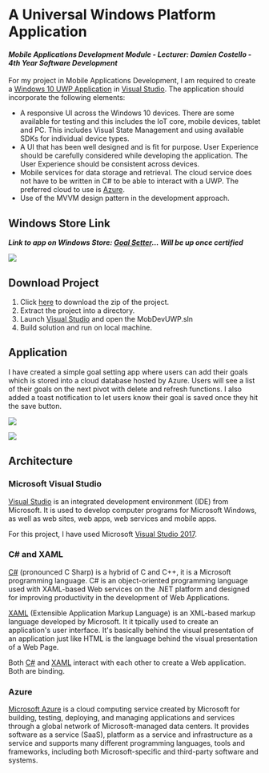 # A Universal Windows Platform Application
#### *Mobile Applications Development Module - Lecturer: Damien Costello - 4th Year Software Development*
For my project in Mobile Applications Development, I am required to create a [Windows 10 UWP Application](https://docs.microsoft.com/en-us/windows/uwp/get-started/universal-application-platform-guide) in [Visual Studio](https://www.visualstudio.com/).  The application should incorporate the following elements:
- A responsive UI across the Windows 10 devices. There are some available for testing and this includes the IoT core, mobile devices, tablet and PC. This includes Visual State Management and using available SDKs for individual device types.
- A UI that has been well designed and is fit for purpose.  User Experience should be carefully considered while developing the application. The User Experience should be consistent across devices.
- Mobile services for data storage and retrieval. The cloud service does not have to be written in C# to be able to interact with a UWP. The preferred cloud to use is [Azure](https://azure.microsoft.com/en-gb/).
- Use of the MVVM design pattern in the development approach.

## Windows Store Link
**_Link to app on Windows Store: [Goal Setter]()... *Will be up once certified*_**

![](https://user-images.githubusercontent.com/22341150/33847563-d7f4717a-dea2-11e7-832c-93dc6aa9dd34.PNG)

## Download Project
1. Click [here](https://github.com/ianburkeixiv/MobAppDevUWP/archive/master.zip) to download the zip of the project.
2. Extract the project into a directory.
3. Launch [Visual Studio](https://www.visualstudio.com/vs/whatsnew/) and open the MobDevUWP.sln
4. Build solution and run on local machine.

## Application
I have created a simple goal setting app where users can add their goals which is stored into a cloud database hosted by Azure. Users will see a list of their goals on the next pivot with delete and refresh functions. I also added a toast notification to let users know their goal is saved once they hit the save button. 

![](https://user-images.githubusercontent.com/22341150/33758882-2303e0d6-dbf8-11e7-988c-3416e6ce5375.PNG)

![](https://user-images.githubusercontent.com/22341150/33758890-27c54286-dbf8-11e7-8946-0a172f715c2f.PNG)

## Architecture

### Microsoft Visual Studio
[Visual Studio](https://www.visualstudio.com/) is an integrated development environment (IDE) from Microsoft. It is used to develop computer programs for Microsoft Windows, as well as web sites, web apps, web services and mobile apps. 

For this project, I have used Microsoft [Visual Studio 2017](https://www.visualstudio.com/vs/whatsnew/).

### C# and XAML
[C#](https://docs.microsoft.com/en-us/dotnet/csharp/) (pronounced C Sharp) is a hybrid of C and C++, it is a Microsoft programming language. C# is an object-oriented programming language used with XAML-based Web services on the .NET platform and designed for improving productivity in the development of Web Applications.

[XAML](https://msdn.microsoft.com/en-us/library/cc295302.aspx?f=255&MSPPError=-2147217396) (Extensible Application Markup Language) is an XML-based markup language developed by Microsoft. It it tpically used to create an application's user interface. It's basically behind the visual presentation of an application just like HTML is the language behind the visual presentation of a Web Page.

Both [C#](https://docs.microsoft.com/en-us/dotnet/csharp/) and [XAML](https://msdn.microsoft.com/en-us/library/cc295302.aspx?f=255&MSPPError=-2147217396) interact with each other to create a Web application. Both are binding.

### Azure
[Microsoft Azure](https://azure.microsoft.com/en-us/overview/what-is-azure/) is a cloud computing service created by Microsoft for building, testing, deploying, and managing applications and services through a global network of Microsoft-managed data centers. It provides software as a service (SaaS), platform as a service and infrastructure as a service and supports many different programming languages, tools and frameworks, including both Microsoft-specific and third-party software and systems.
